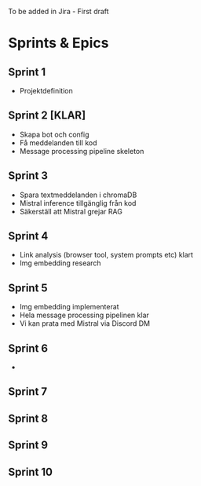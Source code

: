 To be added in Jira - First draft

# Sprints & Epics

## Sprint 1
- Projektdefinition

## Sprint 2 [KLAR]
- Skapa bot och config
- Få meddelanden till kod
- Message processing pipeline skeleton

## Sprint 3
- Spara textmeddelanden i chromaDB
- Mistral inference tillgänglig från kod
- Säkerställ att Mistral grejar RAG

## Sprint 4
- Link analysis (browser tool, system prompts etc) klart
- Img embedding research

## Sprint 5
- Img embedding implementerat
- Hela message processing pipelinen klar
- Vi kan prata med Mistral via Discord DM

## Sprint 6
- 

## Sprint 7

## Sprint 8

## Sprint 9

## Sprint 10